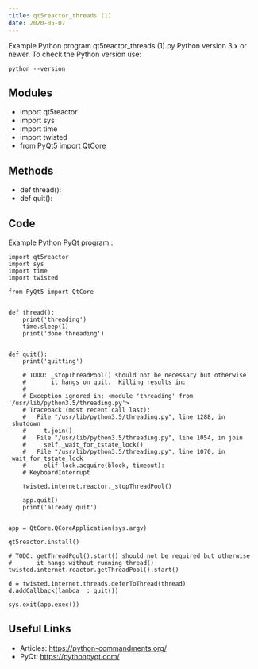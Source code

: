 ```yaml
---
title: qt5reactor_threads (1)
date: 2020-05-07
---
```

Example Python program qt5reactor_threads (1).py
Python version 3.x or newer.
To check the Python version use:

    python --version

## Modules

* import qt5reactor
* import sys
* import time
* import twisted
* from PyQt5 import QtCore

## Methods

* def thread():
* def quit():

## Code

Example Python PyQt program :

    import qt5reactor
    import sys
    import time
    import twisted
    
    from PyQt5 import QtCore
    
    
    def thread():
        print('threading')
        time.sleep(1)
        print('done threading')
    
    
    def quit():
        print('quitting')
    
        # TODO: _stopThreadPool() should not be necessary but otherwise
        #       it hangs on quit.  Killing results in:
        #
        # Exception ignored in: <module 'threading' from '/usr/lib/python3.5/threading.py'>
        # Traceback (most recent call last):
        #   File "/usr/lib/python3.5/threading.py", line 1288, in _shutdown
        #     t.join()
        #   File "/usr/lib/python3.5/threading.py", line 1054, in join
        #     self._wait_for_tstate_lock()
        #   File "/usr/lib/python3.5/threading.py", line 1070, in _wait_for_tstate_lock
        #     elif lock.acquire(block, timeout):
        # KeyboardInterrupt
    
        twisted.internet.reactor._stopThreadPool()
    
        app.quit()
        print('already quit')
    
    
    app = QtCore.QCoreApplication(sys.argv)
    
    qt5reactor.install()
    
    # TODO: getThreadPool().start() should not be required but otherwise
    #       it hangs without running thread()
    twisted.internet.reactor.getThreadPool().start()
    
    d = twisted.internet.threads.deferToThread(thread)
    d.addCallback(lambda _: quit())
    
    sys.exit(app.exec())
    

## Useful Links

- Articles: https://python-commandments.org/
- PyQt: https://pythonpyqt.com/
